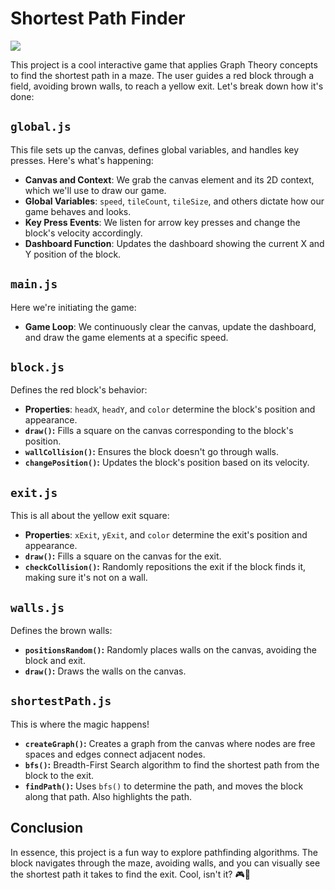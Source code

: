 

# Shortest Path Finder

![](imgs/grafos.png)


This project is a cool interactive game that applies Graph Theory concepts to find the shortest path in a maze. The user guides a red block through a field, avoiding brown walls, to reach a yellow exit. Let's break down how it's done:

## `global.js`

This file sets up the canvas, defines global variables, and handles key presses. Here's what's happening:

- **Canvas and Context**: We grab the canvas element and its 2D context, which we'll use to draw our game.
- **Global Variables**: `speed`, `tileCount`, `tileSize`, and others dictate how our game behaves and looks.
- **Key Press Events**: We listen for arrow key presses and change the block's velocity accordingly.
- **Dashboard Function**: Updates the dashboard showing the current X and Y position of the block.

## `main.js`

Here we're initiating the game:

- **Game Loop**: We continuously clear the canvas, update the dashboard, and draw the game elements at a specific speed.

## `block.js`

Defines the red block's behavior:

- **Properties**: `headX`, `headY`, and `color` determine the block's position and appearance.
- **`draw()`:** Fills a square on the canvas corresponding to the block's position.
- **`wallCollision()`:** Ensures the block doesn't go through walls.
- **`changePosition()`:** Updates the block's position based on its velocity.

## `exit.js`

This is all about the yellow exit square:

- **Properties**: `xExit`, `yExit`, and `color` determine the exit's position and appearance.
- **`draw()`:** Fills a square on the canvas for the exit.
- **`checkCollision()`:** Randomly repositions the exit if the block finds it, making sure it's not on a wall.

## `walls.js`

Defines the brown walls:

- **`positionsRandom()`:** Randomly places walls on the canvas, avoiding the block and exit.
- **`draw()`:** Draws the walls on the canvas.

## `shortestPath.js`

This is where the magic happens!

- **`createGraph()`:** Creates a graph from the canvas where nodes are free spaces and edges connect adjacent nodes.
- **`bfs()`:** Breadth-First Search algorithm to find the shortest path from the block to the exit.
- **`findPath()`:** Uses `bfs()` to determine the path, and moves the block along that path. Also highlights the path.

## Conclusion

In essence, this project is a fun way to explore pathfinding algorithms. The block navigates through the maze, avoiding walls, and you can visually see the shortest path it takes to find the exit. Cool, isn't it? 🎮🚀